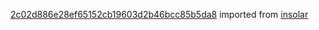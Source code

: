 [2c02d886e28ef65152cb19603d2b46bcc85b5da8](https://github.com/insolar/insolar/commit/2c02d886e28ef65152cb19603d2b46bcc85b5da8) imported from [insolar](https://github.com/insolar/insolar)
